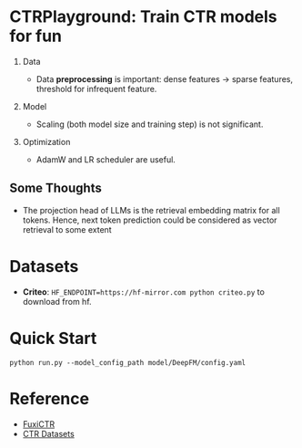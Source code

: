 # CTRPlayground: Train CTR models for fun

1. Data
    - Data **preprocessing** is important: dense features -> sparse features, threshold for infrequent feature.

2. Model
    - Scaling (both model size and training step) is not significant.

3. Optimization
    - AdamW and LR scheduler are useful.

## Some Thoughts

- The projection head of LLMs is the retrieval embedding matrix for all tokens. Hence, next token prediction could be considered as vector retrieval to some extent

# Datasets

- **Criteo**: `HF_ENDPOINT=https://hf-mirror.com python criteo.py` to download from hf.

# Quick Start

`python run.py --model_config_path model/DeepFM/config.yaml`

# Reference

- [FuxiCTR](https://github.com/reczoo/FuxiCTR)
- [CTR Datasets](https://github.com/reczoo/Datasets)
